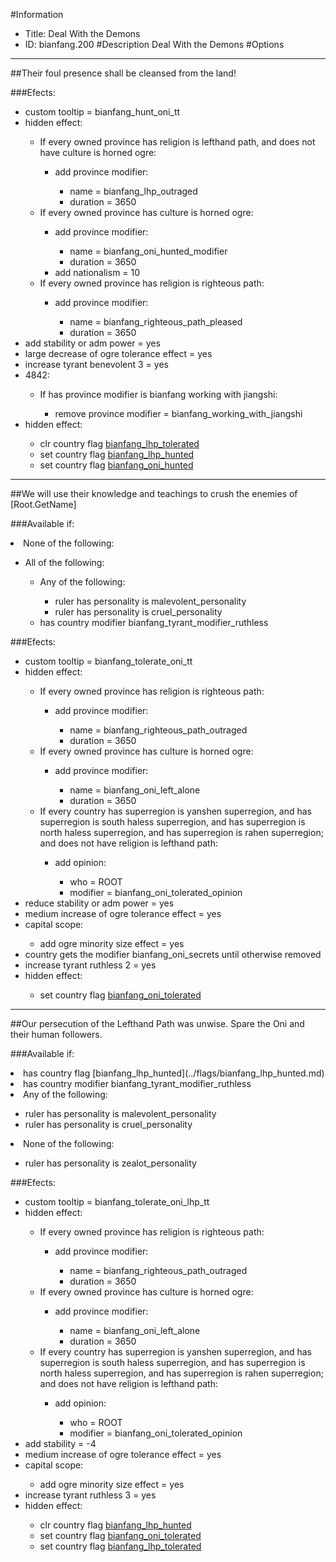 #Information
 - Title: Deal With the Demons
 - ID: bianfang.200
#Description
Deal With the Demons
#Options

___
##Their foul presence shall be cleansed from the land!

###Efects:<ul><li>custom tooltip = bianfang_hunt_oni_tt</li><li>hidden effect:</li><ul><li>If every owned province has religion is lefthand path, and does not have culture is horned ogre:</li><ul><li>add province modifier:</li><ul><li>name = bianfang_lhp_outraged</li><li>duration = 3650</li></ul></ul><li>If every owned province has culture is horned ogre:</li><ul><li>add province modifier:</li><ul><li>name = bianfang_oni_hunted_modifier</li><li>duration = 3650</li></ul><li>add nationalism = 10</li></ul><li>If every owned province has religion is righteous path:</li><ul><li>add province modifier:</li><ul><li>name = bianfang_righteous_path_pleased</li><li>duration = 3650</li></ul></ul></ul><li>add stability or adm power = yes</li><li>large decrease of ogre tolerance effect = yes</li><li>increase tyrant benevolent 3 = yes</li><li>4842:</li><ul><li>If has province modifier is bianfang working with jiangshi:</li><ul><li>remove province modifier = bianfang_working_with_jiangshi</li></ul></ul><li>hidden effect:</li><ul><li>clr country flag [bianfang_lhp_tolerated](../flags/bianfang_lhp_tolerated.md)</li><li>set country flag [bianfang_lhp_hunted](../flags/bianfang_lhp_hunted.md)</li><li>set country flag [bianfang_oni_hunted](../flags/bianfang_oni_hunted.md)</li></ul></ul>

___
##We will use their knowledge and teachings to crush the enemies of [Root.GetName]

###Available if:
<li>None of the following:</li><ul><li>All of the following:</li><ul><li>Any of the following:</li><ul><li>ruler has personality is malevolent_personality</li><li>ruler has personality  is cruel_personality</li></ul><li>has country modifier bianfang_tyrant_modifier_ruthless</li></ul></ul>

###Efects:<ul><li>custom tooltip = bianfang_tolerate_oni_tt</li><li>hidden effect:</li><ul><li>If every owned province has religion is righteous path:</li><ul><li>add province modifier:</li><ul><li>name = bianfang_righteous_path_outraged</li><li>duration = 3650</li></ul></ul><li>If every owned province has culture is horned ogre:</li><ul><li>add province modifier:</li><ul><li>name = bianfang_oni_left_alone</li><li>duration = 3650</li></ul></ul><li>If every country has superregion is yanshen superregion, and has superregion is south haless superregion, and has superregion is north haless superregion, and has superregion is rahen superregion; and does not have religion is lefthand path:</li><ul><li>add opinion:</li><ul><li>who = ROOT</li><li>modifier = bianfang_oni_tolerated_opinion</li></ul></ul></ul><li>reduce stability or adm power = yes</li><li>medium increase of ogre tolerance effect = yes</li><li>capital scope:</li><ul><li>add ogre minority size effect = yes</li></ul><li>country gets the modifier bianfang_oni_secrets until otherwise removed</li><li>increase tyrant ruthless 2 = yes</li><li>hidden effect:</li><ul><li>set country flag [bianfang_oni_tolerated](../flags/bianfang_oni_tolerated.md)</li></ul></ul>

___
##Our persecution of the Lefthand Path was unwise. Spare the Oni and their human followers.

###Available if:
<li>has country flag [bianfang_lhp_hunted](../flags/bianfang_lhp_hunted.md)</li><li>has country modifier bianfang_tyrant_modifier_ruthless</li><li>Any of the following:</li><ul><li>ruler has personality is malevolent_personality</li><li>ruler has personality  is cruel_personality</li></ul><li>None of the following:</li><ul><li>ruler has personality is zealot_personality</li></ul>

###Efects:<ul><li>custom tooltip = bianfang_tolerate_oni_lhp_tt</li><li>hidden effect:</li><ul><li>If every owned province has religion is righteous path:</li><ul><li>add province modifier:</li><ul><li>name = bianfang_righteous_path_outraged</li><li>duration = 3650</li></ul></ul><li>If every owned province has culture is horned ogre:</li><ul><li>add province modifier:</li><ul><li>name = bianfang_oni_left_alone</li><li>duration = 3650</li></ul></ul><li>If every country has superregion is yanshen superregion, and has superregion is south haless superregion, and has superregion is north haless superregion, and has superregion is rahen superregion; and does not have religion is lefthand path:</li><ul><li>add opinion:</li><ul><li>who = ROOT</li><li>modifier = bianfang_oni_tolerated_opinion</li></ul></ul></ul><li>add stability = -4</li><li>medium increase of ogre tolerance effect = yes</li><li>capital scope:</li><ul><li>add ogre minority size effect = yes</li></ul><li>increase tyrant ruthless 3 = yes</li><li>hidden effect:</li><ul><li>clr country flag [bianfang_lhp_hunted](../flags/bianfang_lhp_hunted.md)</li><li>set country flag [bianfang_oni_tolerated](../flags/bianfang_oni_tolerated.md)</li><li>set country flag [bianfang_lhp_tolerated](../flags/bianfang_lhp_tolerated.md)</li></ul></ul>

